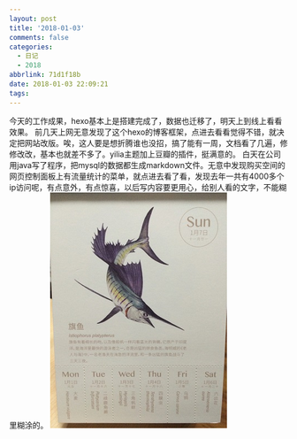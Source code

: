 ```yaml
---
layout: post
title: '2018-01-03'
comments: false
categories:
  - 日记
  - 2018
abbrlink: 71d1f18b
date: 2018-01-03 22:09:21
tags:
---
```


今天的工作成果，hexo基本上是搭建完成了，数据也迁移了，明天上到线上看看效果。
前几天上网无意发现了这个hexo的博客框架，点进去看看觉得不错，就决定把网站改版。唉，这人要是想折腾谁也没招，搞了能有一周，文档看了几遍，修修改改，基本也就差不多了。yilia主题加上豆瓣的插件，挺满意的。
白天在公司用java写了程序，把mysql的数据都生成markdown文件。无意中发现购买空间的网页控制面板上有流量统计的菜单，就点进去看了看，发现去年一共有4000多个ip访问呢，有点意外，有点惊喜，以后写内容要更用心，给别人看的文字，不能糊里糊涂的。
![](/assets/img/2018/IMG_0732.JPG)